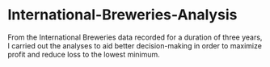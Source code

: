 # International-Breweries-Analysis
From the International Breweries data recorded for a duration of three years, I carried out the analyses  to aid better decision-making in order to maximize profit and reduce loss to the lowest minimum.
